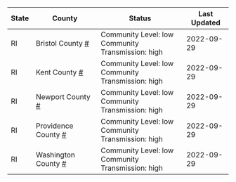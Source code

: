 State | County | Status | Last Updated
--- | --- | --- | --- 
RI | Bristol County <a href="#bristol_county">#</a> | <a name="bristol_county"></a>Community Level: low<br/>Community Transmission: high | 2022-09-29
RI | Kent County <a href="#kent_county">#</a> | <a name="kent_county"></a>Community Level: low<br/>Community Transmission: high | 2022-09-29
RI | Newport County <a href="#newport_county">#</a> | <a name="newport_county"></a>Community Level: low<br/>Community Transmission: high | 2022-09-29
RI | Providence County <a href="#providence_county">#</a> | <a name="providence_county"></a>Community Level: low<br/>Community Transmission: high | 2022-09-29
RI | Washington County <a href="#washington_county">#</a> | <a name="washington_county"></a>Community Level: low<br/>Community Transmission: high | 2022-09-29
